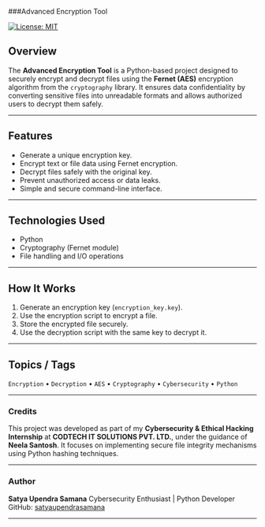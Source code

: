 ###Advanced Encryption Tool

[![License: MIT](https://img.shields.io/badge/License-MIT-yellow.svg)](LICENSE)


## Overview
The **Advanced Encryption Tool** is a Python-based project designed to securely encrypt and decrypt files using the **Fernet (AES)** encryption algorithm from the `cryptography` library. It ensures data confidentiality by converting sensitive files into unreadable formats and allows authorized users to decrypt them safely.

---

## Features
- Generate a unique encryption key.
- Encrypt text or file data using Fernet encryption.
- Decrypt files safely with the original key.
- Prevent unauthorized access or data leaks.
- Simple and secure command-line interface.

---

## Technologies Used
- Python
- Cryptography (Fernet module)
- File handling and I/O operations

---

## How It Works
1. Generate an encryption key (`encryption_key.key`).
2. Use the encryption script to encrypt a file.
3. Store the encrypted file securely.
4. Use the decryption script with the same key to decrypt it.

---

## Topics / Tags
`Encryption` • `Decryption` • `AES` • `Cryptography` • `Cybersecurity` • `Python`

---

### Credits

This project was developed as part of my **Cybersecurity & Ethical Hacking Internship** at **CODTECH IT SOLUTIONS PVT. LTD.**, under the guidance of **Neela Santosh**.
It focuses on implementing secure file integrity mechanisms using Python hashing techniques.

---

### Author

**Satya Upendra Samana**
Cybersecurity Enthusiast | Python Developer
GitHub: [satyaupendrasamana](https://github.com/satyaupendrasamana)

---

